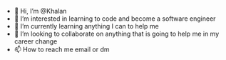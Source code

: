 - 👋 Hi, I’m @Khalan
- 👀 I’m interested in learning to code and become a software engineer
- 🌱 I’m currently learning anything I can to help me
- 💞️ I’m looking to collaborate on anything that is going to help me in my career change
- 📫 How to reach me email or dm

<!---
KhalanS/KhalanS is a ✨ special ✨ repository because its `README.md` (this file) appears on your GitHub profile.
You can click the Preview link to take a look at your changes.
--->
